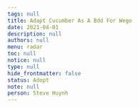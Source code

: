 ```yaml
---
tags: null
title: Adapt Cucumber As A Bdd For Wego
date: 2021-04-01
description: null
authors: null
menu: radar
toc: null
notice: null
type: null
hide_frontmatter: false
status: Adopt
note: null
person: Steve Huynh
---
```


